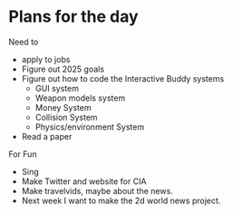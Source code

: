# Plans for the day #
Need to 
- apply to jobs
- Figure out 2025 goals
- Figure out how to code the Interactive Buddy systems
  - GUI system
  - Weapon models system
  - Money System
  - Collision System
  - Physics/environment System
- Read a paper

For Fun
- Sing
- Make Twitter and website for CIA
- Make travelvids, maybe about the news.
- Next week I want to make the 2d world news project. 
